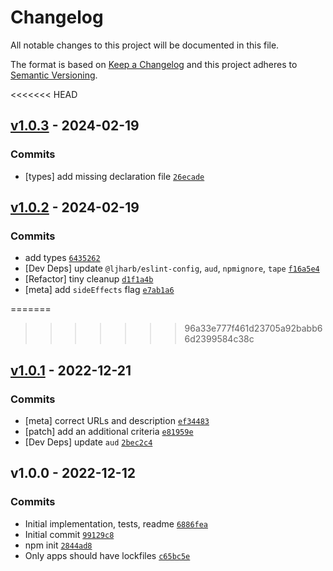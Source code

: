 # Changelog

All notable changes to this project will be documented in this file.

The format is based on [Keep a Changelog](https://keepachangelog.com/en/1.0.0/)
and this project adheres to [Semantic Versioning](https://semver.org/spec/v2.0.0.html).

<<<<<<< HEAD
## [v1.0.3](https://github.com/inspect-js/has-proto/compare/v1.0.2...v1.0.3) - 2024-02-19

### Commits

- [types] add missing declaration file [`26ecade`](https://github.com/inspect-js/has-proto/commit/26ecade05d253bb5dc376945ee3186d1fbe334f8)

## [v1.0.2](https://github.com/inspect-js/has-proto/compare/v1.0.1...v1.0.2) - 2024-02-19

### Commits

- add types [`6435262`](https://github.com/inspect-js/has-proto/commit/64352626cf511c0276d5f4bb6be770a0bf0f8524)
- [Dev Deps] update `@ljharb/eslint-config`, `aud`, `npmignore`, `tape` [`f16a5e4`](https://github.com/inspect-js/has-proto/commit/f16a5e4121651e551271419f9d60fdd3561fd82c)
- [Refactor] tiny cleanup [`d1f1a4b`](https://github.com/inspect-js/has-proto/commit/d1f1a4bdc135f115a10f148ce302676224534702)
- [meta] add `sideEffects` flag [`e7ab1a6`](https://github.com/inspect-js/has-proto/commit/e7ab1a6f153b3e80dee68d1748b71e46767a0531)

=======
>>>>>>> 96a33e777f461d23705a92babb66d2399584c38c
## [v1.0.1](https://github.com/inspect-js/has-proto/compare/v1.0.0...v1.0.1) - 2022-12-21

### Commits

- [meta] correct URLs and description [`ef34483`](https://github.com/inspect-js/has-proto/commit/ef34483ca0d35680f271b6b96e35526151b25dfc)
- [patch] add an additional criteria [`e81959e`](https://github.com/inspect-js/has-proto/commit/e81959ed7c7a77fbf459f00cb4ef824f1099497f)
- [Dev Deps] update `aud` [`2bec2c4`](https://github.com/inspect-js/has-proto/commit/2bec2c47b072b122ff5443fba0263f6dc649531f)

## v1.0.0 - 2022-12-12

### Commits

- Initial implementation, tests, readme [`6886fea`](https://github.com/inspect-js/has-proto/commit/6886fea578f67daf69a7920b2eb7637ea6ebb0bc)
- Initial commit [`99129c8`](https://github.com/inspect-js/has-proto/commit/99129c8f42471ac89cb681ba9cb9d52a583eb94f)
- npm init [`2844ad8`](https://github.com/inspect-js/has-proto/commit/2844ad8e75b84d66a46765b3bab9d2e8ea692e10)
- Only apps should have lockfiles [`c65bc5e`](https://github.com/inspect-js/has-proto/commit/c65bc5e40b9004463f7336d47c67245fb139a36a)
